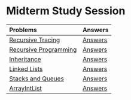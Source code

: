 # Midterm Study Session

| Problems | Answers |
| :--- | :--- |
| [Recursive Tracing](recursive-tracing.md) | [Answers](recursive-tracing-answers.md) |
| [Recursive Programming](recursive-programming.md) | [Answers](recursive-programming-answers.md) |
| [Inheritance](inheritance.md) | [Answers](inheritance-answers.md) |
| [Linked Lists](linked-lists.md) | [Answers](linked-lists-answers.md) |
| [Stacks and Queues](stacks-queues.md) | [Answers](stacks-queues-answers.md) |
| [ArrayIntList](arrayintlist.md) | [Answers](arrayintlist-answers.md) |
